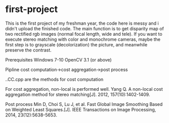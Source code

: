# first-project
This is the first project of my freshman year, the code here is messy and i didn't upload the finished code. The main function is to get disparity map of two rectified rgb images (normal focal length, wide and tele). If you want to execute stereo matching with color and monochrome cameras, maybe the first step is to grayscale (decolorization) the picture, and meanwhile preserve the contrast.

Prerequisites
Windows 7-10
OpenCV 3.1 (or above)


Pipline
cost computation->cost aggregation->post process

..CC.cpp are the methods for cost computation

For cost aggregation, non-local is performed well.
Yang Q. A non-local cost aggregation method for stereo matching[J]. 2012, 157(10):1402-1409.

Post process
Min D, Choi S, Lu J, et al. Fast Global Image Smoothing Based on Weighted Least Squares.[J]. IEEE Transactions on Image Processing, 2014, 23(12):5638-5653.


